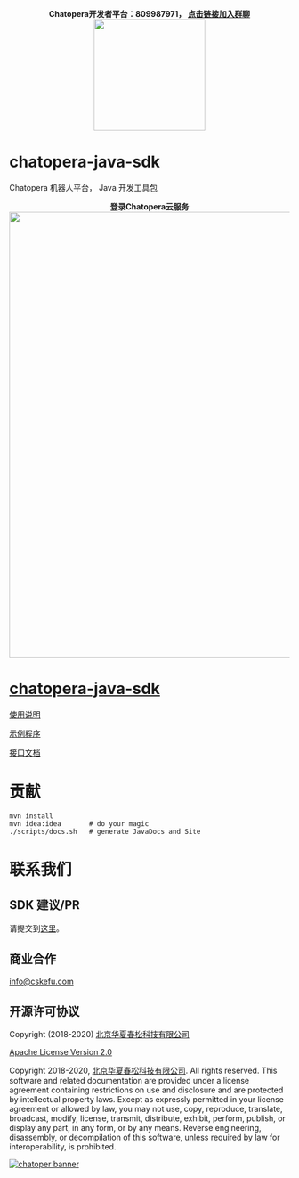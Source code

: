 <p align="center">
  <b>Chatopera开发者平台：809987971， <a href="https://jq.qq.com/?_wv=1027&k=5S51T2a" target="_blank">点击链接加入群聊</a></b><br>
  <img src="https://user-images.githubusercontent.com/3538629/48065864-d2da4080-e206-11e8-9f3b-a739719572dd.png" width="200">
</p>

# chatopera-java-sdk

Chatopera 机器人平台， Java 开发工具包

<p align="center">
  <b>登录Chatopera云服务</b><br>
  <a href="http://bot.cskefu.com/" target="_blank">
      <img src="https://user-images.githubusercontent.com/3538629/48039685-e35fcc00-e1b0-11e8-81a9-f26d744fcd1d.png" width="800">
  </a>
</p>

# [chatopera-java-sdk](https://github.com/chatopera/chatopera-java-sdk)

[使用说明](https://github.com/chatopera/chatopera-sample-java/wiki)

[示例程序](https://github.com/chatopera/chatopera-sample-java)

[接口文档](https://docs.cskefu.com/products/chatbot-platform/integration.html)

# 贡献

```
mvn install
mvn idea:idea       # do your magic
./scripts/docs.sh   # generate JavaDocs and Site
```

# 联系我们

## SDK 建议/PR

请提交到[这里](https://github.com/chatopera/chatopera-sample-java/issues)。

## 商业合作

<a href="mailto:info@cskefu.com?subject=Chatopera%20Java%20SDK">
info@cskefu.com
</a>

## 开源许可协议

Copyright (2018-2020) [北京华夏春松科技有限公司](https://www.cskefu.com/)

[Apache License Version 2.0](./LICENSE)

Copyright 2018-2020, [北京华夏春松科技有限公司](https://www.cskefu.com/). All rights reserved. This software and related documentation are provided under a license agreement containing restrictions on use and disclosure and are protected by intellectual property laws. Except as expressly permitted in your license agreement or allowed by law, you may not use, copy, reproduce, translate, broadcast, modify, license, transmit, distribute, exhibit, perform, publish, or display any part, in any form, or by any means. Reverse engineering, disassembly, or decompilation of this software, unless required by law for interoperability, is prohibited.

[![chatoper banner][co-banner-image]][co-url]

[co-banner-image]: https://user-images.githubusercontent.com/3538629/42383104-da925942-8168-11e8-8195-868d5fcec170.png
[co-url]: https://www.cskefu.com

